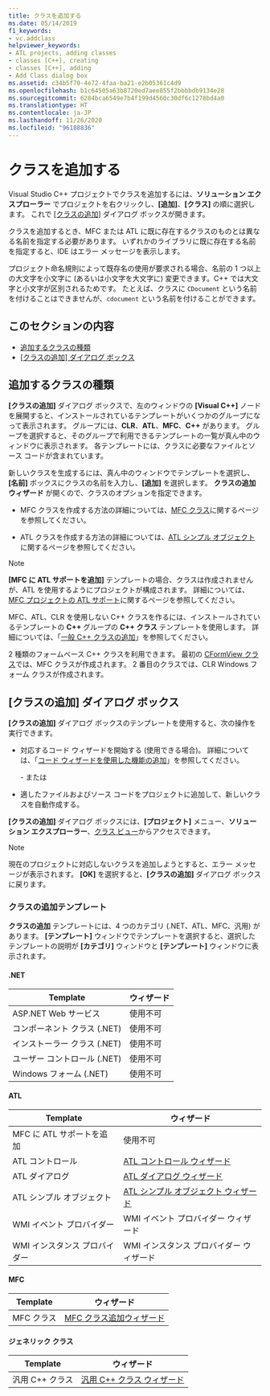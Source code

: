 ```yaml
---
title: クラスを追加する
ms.date: 05/14/2019
f1_keywords:
- vc.addclass
helpviewer_keywords:
- ATL projects, adding classes
- classes [C++], creating
- classes [C++], adding
- Add Class dialog box
ms.assetid: c34b5f70-4e72-4faa-ba21-e2b05361c4d9
ms.openlocfilehash: b1c64505a63b8720ed7aee855f2bbbbdb9134e28
ms.sourcegitcommit: 6284bca6549e7b4f199d4560c30df6c1278bd4a0
ms.translationtype: HT
ms.contentlocale: ja-JP
ms.lasthandoff: 11/26/2020
ms.locfileid: "96188836"
---
```

# <a name="add-a-class"></a>クラスを追加する

Visual Studio C++ プロジェクトでクラスを追加するには、**ソリューション エクスプローラー** でプロジェクトを右クリックし、**[追加]**、**[クラス]** の順に選択します。 これで [[クラスの追加]](#add-class-dialog-box) ダイアログ ボックスが開きます。

クラスを追加するとき、MFC または ATL に既に存在するクラスのものとは異なる名前を指定する必要があります。 いずれかのライブラリに既に存在する名前を指定すると、IDE はエラー メッセージを表示します。

プロジェクト命名規則によって既存名の使用が要求される場合、名前の 1 つ以上の大文字を小文字に (あるいは小文字を大文字に) 変更できます。C++ では大文字と小文字が区別されるためです。 たとえば、クラスに `CDocument` という名前を付けることはできませんが、`cdocument` という名前を付けることができます。

## <a name="in-this-section"></a>このセクションの内容

- [追加するクラスの種類](#what-kind-of-class-do-you-want-to-add)
- [[クラスの追加] ダイアログ ボックス](#add-class-dialog-box)

## <a name="what-kind-of-class-do-you-want-to-add"></a>追加するクラスの種類

**[クラスの追加]** ダイアログ ボックスで、左のウィンドウの **[Visual C++]** ノードを展開すると、インストールされているテンプレートがいくつかのグループになって表示されます。 グループには、**CLR**、**ATL**、**MFC**、**C++** があります。 グループを選択すると、そのグループで利用できるテンプレートの一覧が真ん中のウィンドウに表示されます。 各テンプレートには、クラスに必要なファイルとソース コードが含まれています。

新しいクラスを生成するには、真ん中のウィンドウでテンプレートを選択し、**[名前]** ボックスにクラスの名前を入力し、**[追加]** を選択します。 **クラスの追加ウィザード** が開くので、クラスのオプションを指定できます。

- MFC クラスを作成する方法の詳細については、[MFC クラス](../mfc/reference/adding-an-mfc-class.md)に関するページを参照してください。

- ATL クラスを作成する方法の詳細については、[ATL シンプル オブジェクト](../atl/reference/adding-an-atl-simple-object.md)に関するページを参照してください。

> [!NOTE]
> **[MFC に ATL サポートを追加]** テンプレートの場合、クラスは作成されませんが、ATL を使用するようにプロジェクトが構成されます。 詳細については、[MFC プロジェクトの ATL サポート](../mfc/reference/adding-atl-support-to-your-mfc-project.md)に関するページを参照してください。

MFC、ATL、CLR を使用しない C++ クラスを作るには、インストールされているテンプレートの **C++** グループの **C++ クラス** テンプレートを使用します。 詳細については、「[一般 C++ クラスの追加](../ide/adding-a-generic-cpp-class.md)」を参照してください。

2 種類のフォームベース C++ クラスを利用できます。 最初の [CFormView クラス](../mfc/reference/cformview-class.md)では、MFC クラスが作成されます。 2 番目のクラスでは、CLR Windows フォーム クラスが作成されます。

## <a name="add-class-dialog-box"></a>[クラスの追加] ダイアログ ボックス

**[クラスの追加]** ダイアログ ボックスのテンプレートを使用すると、次の操作を実行できます。

- 対応するコード ウィザードを開始する (使用できる場合)。 詳細については、「[コード ウィザードを使用した機能の追加](../ide/adding-functionality-with-code-wizards-cpp.md)」を参照してください。

   \- または

- 適したファイルおよびソース コードをプロジェクトに追加して、新しいクラスを自動作成する。

**[クラスの追加]** ダイアログ ボックスには、**[プロジェクト]** メニュー、**ソリューション エクスプローラー**、[クラス ビュー](/visualstudio/ide/viewing-the-structure-of-code)からアクセスできます。

> [!NOTE]
> 現在のプロジェクトに対応しないクラスを追加しようとすると、エラー メッセージが表示されます。 **[OK]** を選択すると、**[クラスの追加]** ダイアログ ボックスに戻ります。

### <a name="add-class-templates"></a>クラスの追加テンプレート

**クラスの追加** テンプレートには、4 つのカテゴリ (.NET、ATL、MFC、汎用) があります。 **[テンプレート]** ウィンドウでテンプレートを選択すると、選択したテンプレートの説明が **[カテゴリ]** ウィンドウと **[テンプレート]** ウィンドウに表示されます。

#### <a name="net"></a>.NET

|Template|ウィザード|
|--------------|------------|
|ASP.NET Web サービス|使用不可|
|コンポーネント クラス (.NET)|使用不可|
|インストーラー クラス (.NET)|使用不可|
|ユーザー コントロール (.NET)|使用不可|
|Windows フォーム (.NET)|使用不可|

#### <a name="atl"></a>ATL

|Template|ウィザード|
|--------------|------------|
|MFC に ATL サポートを追加|使用不可|
|ATL コントロール|[ATL コントロール ウィザード](../atl/reference/atl-control-wizard.md)|
|ATL ダイアログ|[ATL ダイアログ ウィザード](../atl/reference/atl-dialog-wizard.md)|
|ATL シンプル オブジェクト|[ATL シンプル オブジェクト ウィザード](../atl/reference/atl-simple-object-wizard.md)|
|WMI イベント プロバイダー|WMI イベント プロバイダー ウィザード|
|WMI インスタンス プロバイダー|WMI インスタンス プロバイダー ウィザード|

#### <a name="mfc"></a>MFC

|Template|ウィザード|
|--------------|------------|
|MFC クラス|[MFC クラス追加ウィザード](../mfc/reference/mfc-add-class-wizard.md)|

#### <a name="generic-classes"></a>ジェネリック クラス

|Template|ウィザード|
|--------------|------------|
|汎用 C++ クラス|[汎用 C++ クラス ウィザード](./adding-a-generic-cpp-class.md#generic-c-class-wizard)|
